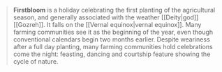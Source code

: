 > **Firstbloom** is a holiday celebrating the first planting of the agricultural season, and generally associated with the weather [[Deity|god]] [[Gozreh]]. It falls on the [[Vernal equinox|vernal equinox]]. Many farming communities see it as the beginning of the year, even though conventional calendars begin two months earlier. Despite weariness after a full day planting, many farming communities hold celebrations come the night: feasting, dancing and courtship feature showing the cycle of nature.







